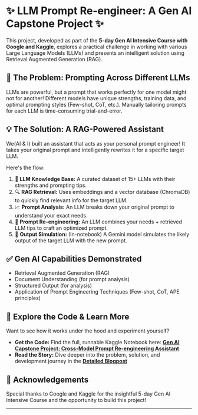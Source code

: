 
# ✨ LLM Prompt Re-engineer: A Gen AI Capstone Project ✨

This project, developed as part of the **5-day Gen AI Intensive Course with Google and Kaggle**, explores a practical challenge in working with various Large Language Models (LLMs) and presents an intelligent solution using Retrieval Augmented Generation (RAG).

## 🤯 The Problem: Prompting Across Different LLMs

LLMs are powerful, but a prompt that works perfectly for one model might not for another! Different models have unique strengths, training data, and optimal prompting styles (Few-shot, CoT, etc.). Manually tailoring prompts for each LLM is time-consuming trial-and-error.

## 💡 The Solution: A RAG-Powered Assistant

We(AI & I) built an assistant that acts as your personal prompt engineer! It takes your original prompt and intelligently rewrites it for a specific target LLM.

Here's the flow:

1.  🧠 **LLM Knowledge Base:** A curated dataset of 15+ LLMs with their strengths and prompting tips.
2.  🔍 **RAG Retrieval:** Uses embeddings and a vector database (ChromaDB) to quickly find relevant info for the target LLM.
3.  📈 **Prompt Analysis:** An LLM breaks down your original prompt to understand your exact needs.
4.  🔧 **Prompt Re-engineering:** An LLM combines your needs + retrieved LLM tips to craft an optimized prompt.
5.  🤖 **Output Simulation:** (In-notebook) A Gemini model simulates the likely output of the target LLM with the new prompt.

## ✅ Gen AI Capabilities Demonstrated

* Retrieval Augmented Generation (RAG)
* Document Understanding (for prompt analysis)
* Structured Output (for analysis)
* Application of Prompt Engineering Techniques (Few-shot, CoT, APE principles)

## 🚀 Explore the Code & Learn More

Want to see how it works under the hood and experiment yourself?

* **Get the Code:** Find the full, runnable Kaggle Notebook here: **[Gen AI Capstone Project: Cross-Model Prompt Re-engineering Assistant](https://www.kaggle.com/code/rahulgundeti/rahul-genai-capstone/edit)**
* **Read the Story:** Dive deeper into the problem, solution, and development journey in the **[Detailed Blogpost](https://www.linkedin.com/pulse/quest-perfect-prompt-how-we-built-ai-assistant-speak-every-rahul-g-00use/)**

## 🙏 Acknowledgements

Special thanks to Google and Kaggle for the insightful 5-day Gen AI Intensive Course and the opportunity to build this project!

---
